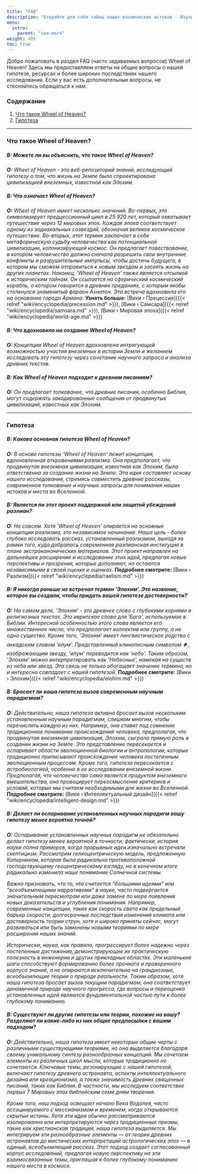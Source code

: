 ```yaml
---
title: "FAQ"
description: "Откройте для себя тайны наших космических истоков - Изучите страницу часто задаваемых вопросов Wheel of Heaven, чтобы погрузиться в интригующие вопросы и ответы о жизни на Земле, наших внеземных связях и глубоких познаниях из древних текстов. Присоединяйтесь к нам в путешествии сквозь время и пространство, когда мы раскрываем секреты гипотезы Элохим и её влияние на историю человечества. Ваше стремление к знаниям и пониманию нашего места во Вселенной начинается здесь!"
menu:
  intro:
    parent: "see-more"
weight: 409
toc: true
---
```


Добро пожаловать в раздел FAQ (часто задаваемых вопросов) Wheel of Heaven! Здесь мы предоставляем ответы на общие вопросы о нашей гипотезе, ресурсах и более широких последствиях нашего исследования. Если у вас есть дополнительные вопросы, не стесняйтесь обращаться к нам.

### Содержание
1. [Что такое Wheel of Heaven?](#what-is-wheel-of-heaven)
2. [Гипотеза](#the-hypothesis)

---

### Что такое Wheel of Heaven?

##### В: Можете ли вы объяснить, что такое Wheel of Heaven?
_**О:** Wheel of Heaven - это веб-репозиторий знаний, исследующий гипотезу о том, что жизнь на Земле была спроектирована цивилизацией внеземных, известной как Элохим._

##### В: Что означает Wheel of Heaven?
_**О:** Wheel of Heaven имеет несколько значений. Во-первых, это символизирует предцессионный цикл в 25 920 лет, который охватывает путешествие через 12 мировых эпох. Каждая эпоха соответствует одному из зодиакальных созвездий, обозначая великое космическое путешествие. Во-вторых, этот термин заключает в себе метафорическую судьбу человечества как потенциальной цивилизации, колонизирующей космос. Он предлагает повествование, в котором человечество должно сначала разрешить свои внутренние конфликты и разрушительные импульсы, чтобы достичь будущего, в котором мы сможем отправиться к новым звездам и засеять жизнь на других планетах. Наконец, 'Wheel of Heaven' также является отсылкой к историческим тайнам. Он ссылается на сферический космический корабль, о котором говорится в древних преданиях, с которым якобы столкнулся знаменитый фараон Ахнатон. Эта встреча вдохновила его на основание города Армана._ **Узнать больше:**  [Вики › Прецессия]({{< relref "wiki/encyclopedia/precession.md" >}}), [Вики › Самсара]({{< relref "wiki/encyclopedia/samsara.md" >}}), [Вики › Мировая эпоха]({{< relref "wiki/encyclopedia/world-age.md" >}})

##### В: Что вдохновило на создание Wheel of Heaven?
_**О:** Концепция Wheel of Heaven вдохновлена интригующей возможностью участия внеземных в истории Земли и желанием исследовать эту гипотезу через сочетание научного запроса и анализа древних текстов._

##### В: Как Wheel of Heaven подходит к древним писаниям?
_**О:** Он предлагает толкование, что древние писания, особенно Библия, могут содержать закодированные сообщения от продвинутых цивилизаций, известных как Элохим._

---

### Гипотеза

##### В: Какова основная гипотеза Wheel of Heaven?
_**О:** В основе гипотезы 'Wheel of Heaven' лежит концепция, вдохновленная откровениями раэлизма. Она предполагает, что продвинутая внеземная цивилизация, известная как Элохим, была ответственна за создание жизни на Земле. Эта идея составляет основу нашего исследования, стремясь совместить древние рассказы, современное толкование и научные запросы для понимания наших истоков и места во Вселенной._

##### В: Является ли этот проект поддержкой или защитой убеждений раэлиан?
_**О:** Не совсем. Хотя 'Wheel of Heaven' опирается на основные концепции раэлизма, это независимое начинание. Наша цель - более глубоко исследовать рассказ, установленный раэлизмом, выходя за рамки того, куда добралась современная раэлианская институция в плане экстраканонических материалов. Этот проект направлен на дальнейшее расширение и исследование этих идей, предлагая новые перспективы и прозрения, которые дополняют, но остаются независимыми в своей оценке и оценках._ **Подробнее смотрите:** [Вики › Раэлизм]({{< relref "wiki/encyclopedia/raelism.md" >}})

##### В: Я никогда раньше не встречал термин 'Элохим'. Это название, которое вы создали, чтобы придать вашей гипотезе достоверности?
_**О:** На самом деле, 'Элохим' - это древнее слово с глубокими корнями в религиозных текстах. Это ивритское слово для 'Бога', используемое в Библии. Интересной особенностью этого слова является его множественное число, что предполагает коллектив или группу, а не одно существо. Кроме того, 'Элохим' имеет лингвистическое родство с аккадским словом 'илум'. Представленный клинописным символом 𒀭, изображающим звезду, 'илум' переводится как 'небо'. Таким образом, 'Элохим' можно интерпретировать как 'Небесные', намекая на существ из неба или звезд. Эта связь не только обогащает значение термина, но и интересно совпадает с нашей гипотезой._ **Подробнее смотрите:** [Вики › Элохим]({{< relref "wiki/encyclopedia/elohim.md" >}})

##### В: Бросает ли ваша гипотеза вызов современным научным парадигмам?
_**О:** Действительно, наша гипотеза активно бросает вызов нескольким установленным научным парадигмам, слишком многим, чтобы перечислять каждую из них. Например, она ставит под сомнение традиционное понимание происхождения человека, предполагая, что продвинутая внеземная цивилизация, Элохим, сыграла прямую роль в создании жизни на Земле. Это представление пересекается и оспаривает области эволюционной биологии и антропологии, которые традиционно приписывают происхождение человека постепенным эволюционным процессам. Кроме того, гипотеза пересекается с астробиологией, особенно в ее исследовании внеземной жизни. Предполагая, что человечество само является продуктом внеземного вмешательства, она провоцирует переосмысление критериев и условий, которые мы считаем необходимыми для жизни во Вселенной._ **Подробнее смотрите:** [Вики › Интеллектуальный дизайн]({{< relref "wiki/encyclopedia/intelligent-design.md" >}})

##### В: Делает ли оспаривание установленных научных парадигм вашу гипотезу менее вероятно точной?

_**О:** Оспаривание установленных научных парадигм не обязательно делает гипотезу менее вероятной в точности; фактически, история науки полна примеров, когда прорывные идеи изначально встречали скептицизм. Рассмотрим гелиоцентрическую модель, предложенную Коперником, которая была радикально противоположной господствующему геоцентрическому взгляду, но в конечном итоге радикально изменила наше понимание Солнечной системы._

_Важно признавать, что то, что считается "большими идеями" или "всеобъемлющими нарративами" в науке, часто подвергается значительным пересмотрам или даже замене по мере появления новых доказательств и углубления понимания. Например, современные концепции, такие как скорость света как предельный барьер скорости, долгосрочные последствия изменения климата или достоверность теории струн, хотя и широко приняты сейчас, могут развиваться или быть заменены новыми теориями по мере расширения наших знаний._

_Исторически, наука, как правило, прогрессирует более надежно через постепенные достижения, демонстрирующие их практическую полезность в инженерии и других прикладных областях. Эти маленькие шаги способствуют формированию более прочного и проверенного корпуса знаний, а не опираются исключительно на грандиозные, всеобъемлющие теории о природе реальности. Таким образом, хотя наша гипотеза бросает вызов текущим парадигмам, она соответствует динамичной природе научного прогресса, где вопросы и переоценка установленных идей являются фундаментальной частью пути к более глубокому пониманию._

##### В: Существуют ли другие гипотезы или теории, похожие на вашу? Разделяют ли какие-либо из них общие предпосылки с вашим подходом?

_**О:** Действительно, наша гипотеза имеет некоторые общие черты с различными существующими теориями, но она выделяется благодаря своему уникальному синтезу разнообразных концепций. Мы сочетаем элементы из различных школ мысли, которые традиционно не сочетаются. Ключевые темы, резонирующие с нашей гипотезой, включают гипотезу древнего астронавта, аспекты интеллектуального дизайна или креационизма, а также значимость древних священных писаний, таких как Библия. В частности, мы исследуем соответствие первых 7 Мировых эпох библейским семи дням творения._

_Кроме того, наш подход освещает начало Века Водолея, часто ассоциируемого с мессианизмом и временем, когда открываются скрытые истины. Хотя эти идеи обычно рассматриваются изолированно или интерпретируются через традиционные призмы, такие как христианская традиция, наша гипотеза выделяется. Мы интегрируем эти разнообразные элементы — от теории древних астронавтов до мистических интерпретаций астрологических эпох — в единый, всеобъемлющий рассказ. Этот подход создает согласованный корпус исследований, предлагая новую перспективу на эти взаимосвязанные темы, приглашая к более глубокому пониманию нашего места в космосе._
